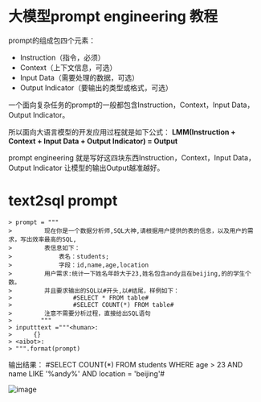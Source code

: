 # 大模型prompt engineering 教程
prompt的组成包四个元素：

+ Instruction（指令，必须）
+ Context（上下文信息，可选）
+ Input Data（需要处理的数据，可选）
+ Output Indicator（要输出的类型或格式，可选）

一个面向复杂任务的prompt的一般都包含Instruction，Context，Input Data，Output Indicator。

所以面向大语言模型的开发应用过程就是如下公式：
**LMM(Instruction + Context + Input Data + Output Indicator)  = Output**

prompt engineering 就是写好这四块东西Instruction，Context，Input Data，Output Indicator
让模型的输出Output越准越好。

# text2sql  prompt
```
> prompt = """
>         现在你是一个数据分析师,SQL大神,请根据用户提供的表的信息，以及用户的需求，写出效率最高的SQL,
>         表信息如下：
>             表名：students;
>             字段：id,name,age,location
>         用户需求:统计一下姓名年龄大于23,姓名包含andy且在beijing,的的学生个数。
>         并且要求输出的SQL以#开头,以#结尾，样例如下：
>                 #SELECT * FROM table#
>                 #SELECT COUNT(*) FROM table#
>         注意不需要分析过程，直接给出SQL语句
>        """
> inputttext ="""<human>:
>      {}
> <aibot>:
> """.format(prompt)
```
  
  输出结果：  #SELECT COUNT(*) FROM students WHERE age > 23 AND name LIKE '%andy%' AND location = 'beijing'#
  
  ![image](https://github.com/wp931120/text2sql/assets/28627216/4b8395c7-93f9-4b85-b6cd-06b80ae9187e)

